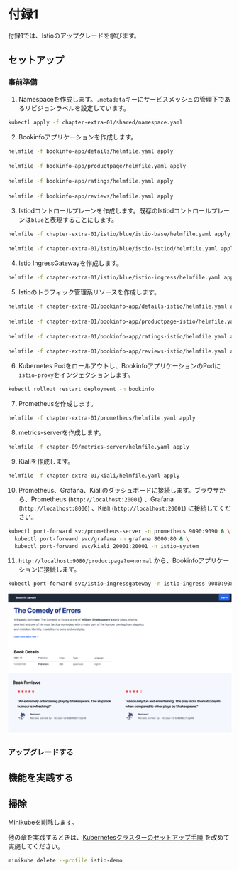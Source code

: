 # 付録1

付録1では、Istioのアップグレードを学びます。

## セットアップ

### 事前準備

1. Namespaceを作成します。`.metadata`キーにサービスメッシュの管理下であるリビジョンラベルを設定しています。

```bash
kubectl apply -f chapter-extra-01/shared/namespace.yaml
```

2. Bookinfoアプリケーションを作成します。

```bash
helmfile -f bookinfo-app/details/helmfile.yaml apply

helmfile -f bookinfo-app/productpage/helmfile.yaml apply

helmfile -f bookinfo-app/ratings/helmfile.yaml apply

helmfile -f bookinfo-app/reviews/helmfile.yaml apply
```

3. Istiodコントロールプレーンを作成します。既存のIstiodコントロールプレーンは`blue`と表現することにします。

```bash
helmfile -f chapter-extra-01/istio/blue/istio-base/helmfile.yaml apply

helmfile -f chapter-extra-01/istio/blue/istio-istiod/helmfile.yaml apply
```

4. Istio IngressGatewayを作成します。

```bash
helmfile -f chapter-extra-01/istio/blue/istio-ingress/helmfile.yaml apply
```

5. Istioのトラフィック管理系リソースを作成します。

```bash
helmfile -f chapter-extra-01/bookinfo-app/details-istio/helmfile.yaml apply

helmfile -f chapter-extra-01/bookinfo-app/productpage-istio/helmfile.yaml apply

helmfile -f chapter-extra-01/bookinfo-app/ratings-istio/helmfile.yaml apply

helmfile -f chapter-extra-01/bookinfo-app/reviews-istio/helmfile.yaml apply
```

6. Kubernetes Podをロールアウトし、BookinfoアプリケーションのPodに`istio-proxy`をインジェクションします。

```bash
kubectl rollout restart deployment -n bookinfo
```

7. Prometheusを作成します。

```bash
helmfile -f chapter-extra-01/prometheus/helmfile.yaml apply
```

8. metrics-serverを作成します。

```bash
helmfile -f chapter-09/metrics-server/helmfile.yaml apply
```

9. Kialiを作成します。

```bash
helmfile -f chapter-extra-01/kiali/helmfile.yaml apply
```

10. Prometheus、Grafana、Kialiのダッシュボードに接続します。ブラウザから、Prometheus (`http://localhost:20001`) 、Grafana (`http://localhost:8000`) 、Kiali (`http://localhost:20001`) に接続してください。

```bash
kubectl port-forward svc/prometheus-server -n prometheus 9090:9090 & \
  kubectl port-forward svc/grafana -n grafana 8000:80 & \
  kubectl port-forward svc/kiali 20001:20001 -n istio-system
```

11. `http://localhost:9080/productpage?u=normal` から、Bookinfoアプリケーションに接続します。

```bash
kubectl port-forward svc/istio-ingressgateway -n istio-ingress 9080:9080
```

![bookinfo_productpage](../images/bookinfo_productpage.png)

### アップグレードする

## 機能を実践する

## 掃除

Minikubeを削除します。

他の章を実践するときは、[Kubernetesクラスターのセットアップ手順](../README.md) を改めて実施してください。

```bash
minikube delete --profile istio-demo
```
